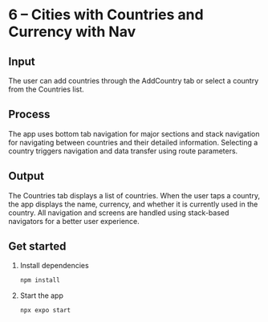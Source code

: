 # 6 – Cities with Countries and Currency with Nav

## Input
The user can add countries through the AddCountry tab or select a country from the Countries list.

## Process
The app uses bottom tab navigation for major sections and stack navigation for navigating between countries and their detailed information. Selecting a country triggers navigation and data transfer using route parameters.

## Output
The Countries tab displays a list of countries. When the user taps a country, the app displays the name, currency, and whether it is currently used in the country. All navigation and screens are handled using stack-based navigators for a better user experience.


## Get started

1. Install dependencies

   ```bash
   npm install
   ```

2. Start the app

   ```bash
   npx expo start
   ```
